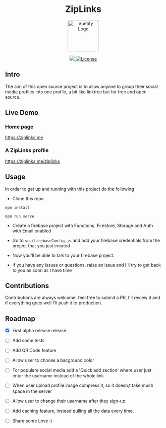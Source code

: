 <center><h1> ZipLinks</h1></center>
<p align="center">
  <a href="https://vuetifyjs.com" target="_blank">
    <img alt="Vuetify Logo" width="100" src="https://firebasestorage.googleapis.com/v0/b/glanceprofile.appspot.com/o/ziplinks_logo.png?alt=media&token=fc99b485-d901-4e1d-b395-8d3b0c79706d">
  </a>
</p>

<p align="center">
  <a href="">
    <img src="https://img.shields.io/badge/PRs-welcome-brightgreen.svg?style=flat-square">
  </a>


  
  <a href="https://github.com/vuetifyjs/vuetify/blob/master/LICENSE.md">
    <img src="https://img.shields.io/npm/l/vuetify.svg" alt="License">
  </a>
 
  <br>

</p>


## Intro 

The aim of this open source project is to allow anyone to group their social media profiles into one profile, a bit like linktree but for free and open source.


## Live Demo

### Home page

https://ziplinks.me

### A ZipLinks profile

https://ziplinks.me/ziplinks


## Usage

In order to get up and running with this project do the following

- Clone this repo

```
npm install
``` 
```
npm run serve
```
- Create a firebase project with Functions, Firestore, Storage and Auth with Email enabled

- Go to ```src/firebaseConfig.js``` and add your firebase credentials from the project that you just created

- Now you'll be able to talk to your firebase project.

- If you have any issues or questions, raise an issue and I'll try to get back to you as soon as I have time



## Contributions

Contributions are always welcome, feel free to submit a PR, I'll review it and if everything goes well I'll push it to production.

## Roadmap
- [x] First alpha release release
- [ ] Add some tests
- [ ] Add QR Code feature
- [ ] Allow user to choose a bacground color
- [ ] For populare social media add a 'Quick add section' where user just enter the username instead of the whole link
- [ ] When user upload profile image compress it, so it doesn;t take much space in the server
- [ ] Allow user to change their username after they sign-up
- [ ] Add caching feature, instead pulling all the data every time.
- [ ] Share some Love :) 




